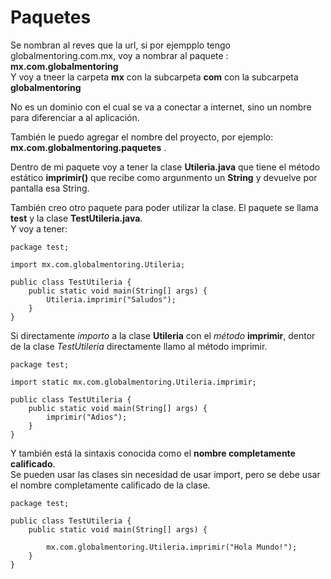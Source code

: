 # Paquetes

Se nombran al reves que la url, si por ejempplo tengo globalmentoring.com.mx, voy a nombrar al paquete : <br>
**mx.com.globalmentoring**<br>
Y voy a tneer la carpeta **mx** con la subcarpeta **com** con la subcarpeta **globalmentoring** <br>

No es un dominio con el cual se va a conectar a internet, sino un nombre para diferenciar a al aplicación. <br>

También le puedo agregar el nombre del proyecto, por ejemplo: **mx.com.globalmentoring.paquetes** . <br>

Dentro de mi paquete voy a tener la clase **Utileria.java** que tiene el método estático **imprimir()** que recibe como argunmento un **String** y devuelve por pantalla esa String. <br>

También creo otro paquete para poder utilizar la clase. El paquete se llama **test** y la clase **TestUtileria.java**.<br>
Y voy a tener: <br>

```
package test;

import mx.com.globalmentoring.Utileria;

public class TestUtileria {
    public static void main(String[] args) {
        Utileria.imprimir("Saludos");
    }
}
```

Si directamente *importo* a la clase **Utileria** con el *método* **imprimir**, dentor de la clase *TestUtileria* directamente llamo al método imprimir. <br>

```
package test;

import static mx.com.globalmentoring.Utileria.imprimir;

public class TestUtileria {
    public static void main(String[] args) {
        imprimir("Adios");
    }
}
```

Y también está la sintaxis conocida como el **nombre completamente calificado**. <br>
Se pueden usar las clases sin necesidad de usar import, pero se debe usar el nombre completamente calificado de la clase. <br>


```
package test;

public class TestUtileria {
    public static void main(String[] args) {
        
        mx.com.globalmentoring.Utileria.imprimir("Hola Mundo!");
    }
}

```

